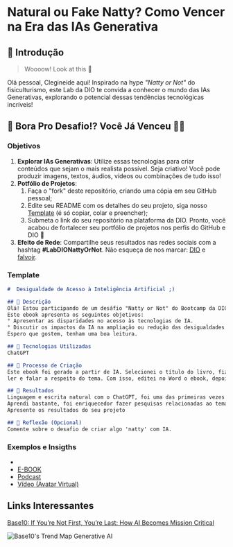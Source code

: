 # Natural ou Fake Natty? Como Vencer na Era das IAs Generativa

## 🚀 Introdução

> Woooow! Look at this 👀

Olá pessoal, Clegineide aqui! Inspirado na hype _"Natty or Not"_ do fisiculturismo, este Lab da DIO te convida a conhecer o mundo das IAs Generativas, explorando o potencial dessas tendências tecnológicas incríveis!

## 🎯 Bora Pro Desafio!? Você Já Venceu 💪🤓

### Objetivos

1. **Explorar IAs Generativas**: Utilize essas tecnologias para criar conteúdos que sejam o mais realista possível. Seja criativo! Você pode produzir imagens, textos, áudios, vídeos ou combinações de tudo isso!
1. **Potfólio de Projetos**:
    1. Faça o "fork" deste repositório, criando uma cópia em seu GitHub pessoal;
    2. Edite seu README com os detalhes do seu projeto, siga nosso [Template](#template) (é só copiar, colar e preencher);
    3. Submeta o link do seu repositório na plataforma da DIO. Pronto, você acabou de fortalecer seu portfólio de projetos nos perfis do GitHub e DIO 🚀
1. **Efeito de Rede**: Compartilhe seus resultados nas redes sociais com a hashtag **#LabDIONattyOrNot**. Não esqueça de nos marcar: [DIO](https://www.linkedin.com/school/dio-makethechange) e [falvojr](https://www.linkedin.com/in/falvojr).

### Template

```markdown
#  Desigualdade de Acesso à Inteligência Artificial ;)

## 📒 Descrição
Olá! Estou participando de um desáfio "Natty or Not" do Bootcamp da DIO para explorar IAs generativas. Desse modo, tenho como base para este desáfio um breve ebook gerado a partir da IA ChatGPT.
Este ebook apresenta os seguintes objetivos:
° Apresentar as disparidades no acesso às tecnologias de IA.
° Discutir os impactos da IA na ampliação ou redução das desigualdades sociais e econômicas.
Espero que gostem, tenham uma boa leitura.

## 🤖 Tecnologias Utilizadas
ChatGPT

## 🧐 Processo de Criação
Este ebook foi gerado a partir de IA. Selecionei o título do livro, fiz a divisão dos tópicos e selecionei o que eu gostaria de
ler e falar a respeito do tema. Com isso, editei no Word o ebook, depois o convertir para pdf.

## 🚀 Resultados
Linguagem e escrita natural com o ChatGPT, foi uma das primeiras vezes que utilizei.
Aprendi bastante, foi enriquecedor fazer pesquisas relacionadas ao tema: Desigualdade de Acesso à Inteligência Artificial. 
Apresente os resultados do seu projeto

## 💭 Reflexão (Opcional)
Comente sobre o desafio de criar algo 'natty' com IA.
```

### Exemplos e Insigths
-
- [E-BOOK](/exemplos/E-BOOK.md)
- [Podcast](/exemplos/PODCAST.md)
- [Vídeo (Avatar Virtual)](/exemplos/VIDEO.md)

## Links Interessantes

[Base10: If You’re Not First, You’re Last: How AI Becomes Mission Critical](https://base10.vc/post/generative-ai-mission-critical/)

![Base10's Trend Map Generative AI](https://github.com/digitalinnovationone/lab-natty-or-not/assets/730492/f4df26e8-f8f7-4419-8252-c69d73ea930c)
